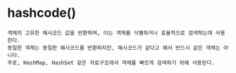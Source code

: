 # hashcode()
    객체의 고유한 해시코드 값을 반환하며, 이는 객체를 식별하거나 효율적으로 검색하는데 사용한다.
    동일한 객체는 동일한 해시코드를 반환하지만, 해시코드가 같다고 해서 반드시 같은 객체는 아니다.
    주로, HashMap, HashSet 같은 자료구조에서 객체를 빠르게 검색하기 위해 사용된다.
